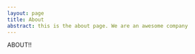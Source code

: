 ```yaml
---
layout: page
title: About
abstract: this is the about page. We are an awesome company
---
```


ABOUT!!
